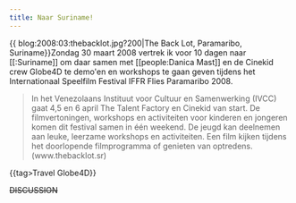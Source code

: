 ```yaml
---
title: Naar Suriname!
---
```

{{  blog:2008:03:thebacklot.jpg?200|The Back Lot, Paramaribo, Suriname}}Zondag 30 maart 2008 vertrek ik voor 10 dagen naar [[:Suriname]] om daar samen met [[people:Danica Mast]] en de Cinekid crew Globe4D te demo'en en workshops te gaan geven tijdens het Internationaal Speelfilm Festival IFFR Flies Paramaribo 2008. 

<blockquote>In het Venezolaans Instituut voor Cultuur en Samenwerking (IVCC) gaat 4,5 en 6 april The Talent Factory en Cinekid van start. De filmvertoningen, workshops en activiteiten voor kinderen en jongeren komen dit festival samen in één weekend. De jeugd kan deelnemen aan leuke, leerzame workshops en activiteiten. Een film kijken tijdens het doorlopende filmprogramma of genieten van optredens. (www.thebacklot.sr)</blockquote>

{{tag>Travel Globe4D}}


~~DISCUSSION~~
